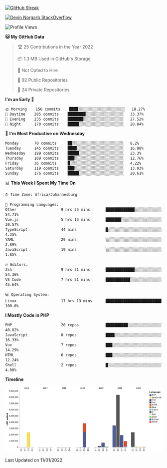 
[![GitHub Streak](http://github-readme-streak-stats.herokuapp.com?user=DevinNorgarb&date_format=M%20j%5B%2C%20Y%5D)](https://git.io/streak-stats)


[![Devin Norgarb StackOverflow](https://github-readme-stackoverflow.vercel.app/?userID=4993755)](https://stackoverflow.com/users/4993755/devin-norgarb)

<!--START_SECTION:waka-->
![Profile Views](http://img.shields.io/badge/Profile%20Views-41-blue)

**🐱 My GitHub Data** 

> 🏆 25 Contributions in the Year 2022
 > 
> 📦 1.3 MB Used in GitHub's Storage 
 > 
> 🚫 Not Opted to Hire
 > 
> 📜 92 Public Repositories 
 > 
> 🔑 24 Private Repositories  
 > 
**I'm an Early 🐤** 

```text
🌞 Morning    156 commits    ████░░░░░░░░░░░░░░░░░░░░░   18.27% 
🌆 Daytime    285 commits    ████████░░░░░░░░░░░░░░░░░   33.37% 
🌃 Evening    235 commits    ███████░░░░░░░░░░░░░░░░░░   27.52% 
🌙 Night      178 commits    █████░░░░░░░░░░░░░░░░░░░░   20.84%

```
📅 **I'm Most Productive on Wednesday** 

```text
Monday       70 commits     ██░░░░░░░░░░░░░░░░░░░░░░░   8.2% 
Tuesday      145 commits    ████░░░░░░░░░░░░░░░░░░░░░   16.98% 
Wednesday    199 commits    █████░░░░░░░░░░░░░░░░░░░░   23.3% 
Thursday     109 commits    ███░░░░░░░░░░░░░░░░░░░░░░   12.76% 
Friday       36 commits     █░░░░░░░░░░░░░░░░░░░░░░░░   4.22% 
Saturday     119 commits    ███░░░░░░░░░░░░░░░░░░░░░░   13.93% 
Sunday       176 commits    █████░░░░░░░░░░░░░░░░░░░░   20.61%

```


📊 **This Week I Spent My Time On** 

```text
⌚︎ Time Zone: Africa/Johannesburg

💬 Programming Languages: 
Other                    9 hrs 25 mins       █████████████░░░░░░░░░░░░   54.71% 
Vue.js                   5 hrs 15 mins       ███████░░░░░░░░░░░░░░░░░░   30.57% 
TypeScript               44 mins             █░░░░░░░░░░░░░░░░░░░░░░░░   4.35% 
YAML                     29 mins             ░░░░░░░░░░░░░░░░░░░░░░░░░   2.89% 
JavaScript               19 mins             ░░░░░░░░░░░░░░░░░░░░░░░░░   1.85%

🔥 Editors: 
Zsh                      9 hrs 21 mins       █████████████░░░░░░░░░░░░   54.36% 
VS Code                  7 hrs 51 mins       ███████████░░░░░░░░░░░░░░   45.64%

💻 Operating System: 
Linux                    17 hrs 13 mins      █████████████████████████   100.0%

```

**I Mostly Code in PHP** 

```text
PHP                      20 repos            ██████████░░░░░░░░░░░░░░░   40.82% 
JavaScript               8 repos             ████░░░░░░░░░░░░░░░░░░░░░   16.33% 
Vue                      7 repos             ███░░░░░░░░░░░░░░░░░░░░░░   14.29% 
HTML                     6 repos             ███░░░░░░░░░░░░░░░░░░░░░░   12.24% 
Shell                    2 repos             █░░░░░░░░░░░░░░░░░░░░░░░░   4.08%

```


**Timeline**

![Chart not found](https://raw.githubusercontent.com/DevinNorgarb/DevinNorgarb/main/charts/bar_graph.png) 


 Last Updated on 11/01/2022
<!--END_SECTION:waka-->

